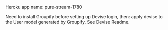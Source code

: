 Heroku app name: pure-stream-1780

Need to install Groupify before setting up Devise login, then:
apply devise to the User model generated by Groupify. See Devise Readme.